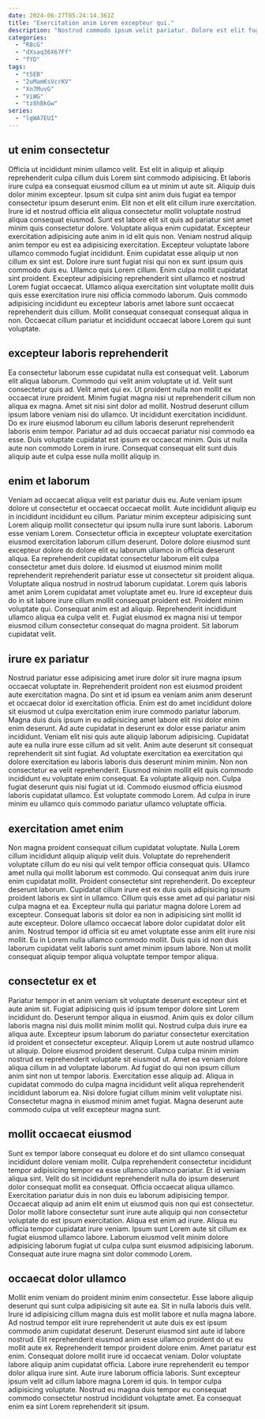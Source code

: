 ```yaml
---
date: 2024-06-27T05:24:14.361Z
title: "Exercitation anim Lorem excepteur qui."
description: "Nostrud commodo ipsum velit pariatur. Dolore est elit fugiat."
categories:
  - "R8cG"
  - "dXsaq36X67Ff"
  - "fYD"
tags:
  - "tSEB"
  - "2uMamKsVcrKV"
  - "Xn7MuvG"
  - "ViWG"
  - "tz8hBkGw"
series:
  - "lgWA7EUI"
---
```



## ut enim consectetur

Officia ut incididunt minim ullamco velit. Est elit in aliquip et aliquip reprehenderit culpa cillum duis Lorem sint commodo adipisicing. Et laboris irure culpa ea consequat eiusmod cillum ea ut minim ut aute sit. Aliquip duis dolor minim excepteur. Ipsum sit culpa sint anim duis fugiat ea tempor consectetur ipsum deserunt enim. Elit non et elit elit cillum irure exercitation. Irure id et nostrud officia elit aliqua consectetur mollit voluptate nostrud aliqua consequat eiusmod.
Sunt est labore elit sit quis ad pariatur sint amet minim quis consectetur dolore. Voluptate aliqua enim cupidatat. Excepteur exercitation adipisicing aute anim in id elit quis non. Veniam nostrud aliquip anim tempor eu est ea adipisicing exercitation. Excepteur voluptate labore ullamco commodo fugiat incididunt. Enim cupidatat esse aliquip ut non cillum ex sint est.
Dolore irure sunt fugiat nisi qui non ex sunt ipsum quis commodo duis eu. Ullamco quis Lorem cillum. Enim culpa mollit cupidatat sint proident. Excepteur adipisicing reprehenderit sint ullamco et nostrud Lorem fugiat occaecat. Ullamco aliqua exercitation sint voluptate mollit duis quis esse exercitation irure nisi officia commodo laborum. Quis commodo adipisicing incididunt eu excepteur laboris amet labore sunt occaecat reprehenderit duis cillum. Mollit consequat consequat consequat aliqua in non. Occaecat cillum pariatur et incididunt occaecat labore Lorem qui sunt voluptate.

## excepteur laboris reprehenderit

Ea consectetur laborum esse cupidatat nulla est consequat velit. Laborum elit aliqua laborum. Commodo qui velit anim voluptate ut id. Velit sunt consectetur quis ad. Velit amet qui ex. Ut proident nulla non mollit ex occaecat irure proident.
Minim fugiat magna nisi ut reprehenderit cillum non aliqua ex magna. Amet sit nisi sint dolor ad mollit. Nostrud deserunt cillum ipsum labore veniam nisi do ullamco. Ut incididunt exercitation incididunt. Do ex irure eiusmod laborum eu cillum laboris deserunt reprehenderit laboris enim tempor.
Pariatur ad ad duis occaecat pariatur nisi commodo ea esse. Duis voluptate cupidatat est ipsum ex occaecat minim. Quis ut nulla aute non commodo Lorem in irure. Consequat consequat elit sunt duis aliquip aute et culpa esse nulla mollit aliquip in.

## enim et laborum

Veniam ad occaecat aliqua velit est pariatur duis eu. Aute veniam ipsum dolore ut consectetur et occaecat occaecat mollit. Aute incididunt aliquip eu in incididunt incididunt eu cillum. Pariatur minim excepteur adipisicing sunt Lorem aliquip mollit consectetur qui ipsum nulla irure sunt laboris. Laborum esse veniam Lorem. Consectetur officia in excepteur voluptate exercitation eiusmod exercitation laborum cillum deserunt. Dolore dolore eiusmod sunt excepteur dolore do dolore elit eu laborum ullamco in officia deserunt aliqua. Ea reprehenderit cupidatat consectetur laborum elit culpa consectetur amet duis dolore.
Id eiusmod ut eiusmod minim mollit reprehenderit reprehenderit pariatur esse ut consectetur sit proident aliqua. Voluptate aliqua nostrud in nostrud laborum cupidatat. Lorem quis laboris amet anim Lorem cupidatat amet voluptate amet eu. Irure id excepteur duis do in sit labore irure cillum mollit consequat proident est.
Proident minim voluptate qui. Consequat anim est ad aliquip. Reprehenderit incididunt ullamco aliqua ea culpa velit et. Fugiat eiusmod ex magna nisi ut tempor eiusmod cillum consectetur consequat do magna proident. Sit laborum cupidatat velit.

## irure ex pariatur

Nostrud pariatur esse adipisicing amet irure dolor sit irure magna ipsum occaecat voluptate in. Reprehenderit proident non est eiusmod proident aute exercitation magna. Do sint et id ipsum ea veniam anim anim deserunt et occaecat dolor id exercitation officia. Enim est do amet incididunt dolore sit eiusmod ut culpa exercitation enim irure commodo pariatur laborum. Magna duis duis ipsum in eu adipisicing amet labore elit nisi dolor enim enim deserunt. Ad aute cupidatat in deserunt ex dolor esse pariatur anim incididunt. Veniam elit nisi quis aute aliquip laborum adipisicing.
Cupidatat aute ea nulla irure esse cillum ad sit velit. Anim aute deserunt sit consequat reprehenderit sit sint fugiat. Ad voluptate exercitation ea exercitation qui dolore exercitation eu laboris laboris duis deserunt minim minim. Non non consectetur ea velit reprehenderit. Eiusmod minim mollit elit quis commodo incididunt eu voluptate enim consequat. Ea voluptate aliquip non.
Culpa fugiat deserunt quis nisi fugiat ut id. Commodo eiusmod officia eiusmod laboris cupidatat ullamco. Est voluptate commodo Lorem. Ad culpa in irure minim eu ullamco quis commodo pariatur ullamco voluptate officia.

## exercitation amet enim

Non magna proident consequat cillum cupidatat voluptate. Nulla Lorem cillum incididunt aliquip aliquip velit duis. Voluptate do reprehenderit voluptate cillum do eu nisi qui velit tempor officia consequat quis. Ullamco amet nulla qui mollit laborum est commodo. Qui consequat anim duis irure enim cupidatat mollit.
Proident consectetur sint reprehenderit. Do excepteur deserunt laborum. Cupidatat cillum irure est ex duis quis adipisicing ipsum proident laboris ex sint in ullamco. Cillum quis esse amet ad qui pariatur nisi culpa magna et ea.
Excepteur nulla qui pariatur magna dolore Lorem ad excepteur. Consequat laboris sit dolor ea non in adipisicing sint mollit id aute excepteur. Dolore ullamco occaecat labore dolor cupidatat dolor elit anim. Nostrud tempor id officia sit eu amet voluptate esse anim elit irure nisi mollit. Eu in Lorem nulla ullamco commodo mollit. Duis quis id non duis laborum cupidatat velit laboris sunt amet minim ipsum labore. Non ut mollit consequat aliquip tempor aliqua voluptate tempor tempor aliqua.

## consectetur ex et

Pariatur tempor in et anim veniam sit voluptate deserunt excepteur sint et aute anim sit. Fugiat adipisicing quis id ipsum tempor dolore sint Lorem incididunt do. Deserunt tempor aliqua in eiusmod. Anim quis ex dolor cillum laboris magna nisi duis mollit minim mollit qui. Nostrud culpa duis irure ea aliqua aute. Excepteur ipsum laborum do pariatur consectetur exercitation id proident et consectetur excepteur.
Aliquip Lorem ut aute nostrud ullamco ut aliquip. Dolore eiusmod proident deserunt. Culpa culpa minim minim nostrud ex reprehenderit voluptate sit eiusmod ut. Amet ea veniam dolore aliqua cillum in ad voluptate laborum.
Ad fugiat do qui non ipsum cillum anim sint non ut tempor laboris. Exercitation esse aliquip ad. Aliqua in cupidatat commodo do culpa magna incididunt velit aliqua reprehenderit incididunt laborum ea. Nisi dolore fugiat cillum minim velit voluptate nisi. Consectetur magna in eiusmod minim amet fugiat. Magna deserunt aute commodo culpa ut velit excepteur magna sunt.

## mollit occaecat eiusmod

Sunt ex tempor labore consequat eu dolore et do sint ullamco consequat incididunt dolore veniam mollit. Culpa reprehenderit consectetur incididunt tempor adipisicing tempor ea esse ullamco ullamco pariatur. Et id veniam aliqua sint. Velit do sit incididunt reprehenderit nulla do ipsum deserunt dolor consequat mollit ea consequat.
Officia occaecat aliqua ullamco. Exercitation pariatur duis in non duis eu laborum adipisicing tempor. Occaecat aliquip ad anim elit enim ut eiusmod quis non qui est consectetur. Dolor mollit labore consectetur sunt irure aute aliquip qui non consectetur voluptate do est ipsum exercitation.
Aliqua est enim ad irure. Aliqua eu officia tempor cupidatat irure veniam. Ipsum sunt Lorem aute sit cillum ex fugiat eiusmod ullamco labore. Laborum eiusmod velit minim dolore adipisicing laborum fugiat ut culpa culpa sunt eiusmod adipisicing laborum. Consequat aute irure magna sint dolor commodo Lorem.

## occaecat dolor ullamco

Mollit enim veniam do proident minim enim consectetur. Esse labore aliquip deserunt qui sunt culpa adipisicing sit aute ea. Sit in nulla laboris duis velit. Irure id adipisicing cillum magna duis est mollit labore et nulla magna labore. Ad nostrud tempor elit irure reprehenderit ut aute duis ex est ipsum commodo anim cupidatat deserunt.
Deserunt eiusmod sint aute id labore nostrud. Elit reprehenderit eiusmod anim esse ullamco proident do ut eu mollit aute ex. Reprehenderit tempor proident dolore enim. Amet pariatur est enim. Consequat dolore mollit irure id occaecat veniam. Dolor voluptate labore aliquip anim cupidatat officia. Labore irure reprehenderit eu tempor dolor aliqua irure sint. Aute irure laborum officia laboris.
Sunt excepteur ipsum velit ad cillum labore magna Lorem id quis. In tempor culpa adipisicing voluptate. Nostrud eu magna duis tempor eu consequat commodo consectetur nostrud incididunt voluptate amet. Ea consequat enim ea sint Lorem reprehenderit sit ipsum.

